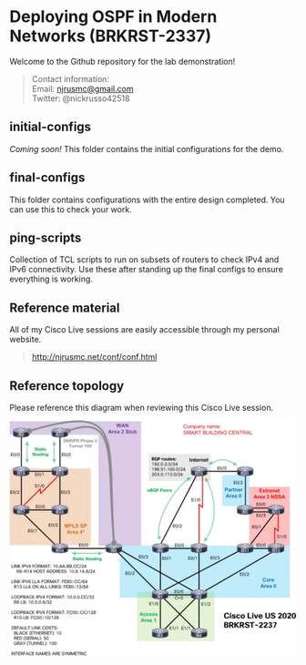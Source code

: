 # Deploying OSPF in Modern Networks (BRKRST-2337)
Welcome to the Github repository for the lab demonstration!

> Contact information:\
> Email:    njrusmc@gmail.com\
> Twitter:  @nickrusso42518

## initial-configs
*Coming soon!*
This folder contains the initial configurations for the demo.

## final-configs
This folder contains configurations with the entire design
completed. You can use this to check your work.

## ping-scripts
Collection of TCL scripts to run on subsets of routers to check
IPv4 and IPv6 connectivity. Use these after standing up the final
configs to ensure everything is working.

## Reference material
All of my Cisco Live sessions are easily accessible through my personal website.

> http://njrusmc.net/conf/conf.html

## Reference topology
Please reference this diagram when reviewing this Cisco Live session.

![Reference topology](topology.jpg)
